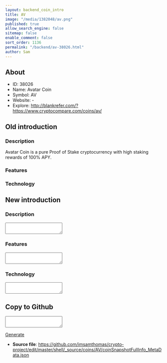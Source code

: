 ```yaml
---
layout: backend_coin_intro
title: AV
image: "/media/1382048/av.png"
published: true
allow_search_engine: false
sitemap: false
enable_comment: false
sort_order: 1136
permalink: "/backend/av-38026.html"
author: Sam
---
```


## About

- ID: 38026
- Name: Avatar Coin
- Symbol: AV
- Website: -
- Explore: http://blankrefer.com/?https://www.cryptocompare.com/coins/av/


## Old introduction

### Description

<p>Avatar Coin is a pure Proof of Stake cryptocurrency with high staking rewards of 100% APY.</p>

### Features


### Technology




## New introduction


### Description
<textarea id="meta_description" name="description"></textarea>

### Features
<textarea id="meta_features" name="features"></textarea>

### Technology
<textarea id="meta_technology" name="technology"></textarea>


## Copy to Github

<textarea id="coinsnapshotfullinfo_metadata"></textarea>

<a href="#gen" onclick="generateMetaDatJson()">Generate</a>

- **Source file**: <a href="https://github.com/imsamthomas/crypto-project/edit/master/shell/_source/coins/AV/coinSnapshotFullInfo_MetaData.json">https://github.com/imsamthomas/crypto-project/edit/master/shell/_source/coins/AV/coinSnapshotFullInfo_MetaData.json</a>

